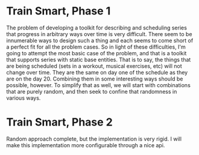 # Train Smart, Phase 1

The problem of developing a toolkit for describing and scheduling series that progress in arbitrary ways over time is very difficult. There seem to be innumerable ways to design such a thing and each seems to come short of a perfect fit for all the problem cases. So in light of these difficulties, I'm going to attempt the most basic case of the problem, and that is a toolkit that supports series with static base entities. That is to say, the things that are being scheduled (sets in a workout, musical exercises, etc) will not change over time. They are the same on day one of the schedule as they are on the day 20. Combining them in some interesting ways should be possible, however. To simplify that as well, we will start with combinations that are purely random, and then seek to confine that randomness in various ways.

# Train Smart, Phase 2

Random approach complete, but the implementation is very rigid. I will make this implementation more configurable through a nice api.
